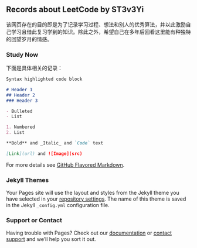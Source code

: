 ## Records about LeetCode by ST3v3Yi

  该网页存在的目的即是为了记录学习过程、想法和别人的优秀算法，并以此激励自己学习且借此复习学到的知识。除此之外，希望自己在多年后回看这里能有种独特的回望岁月的情感。

### Study Now

  下面是具体相关的记录：

```markdown
Syntax highlighted code block

# Header 1
## Header 2
### Header 3

- Bulleted
- List

1. Numbered
2. List

**Bold** and _Italic_ and `Code` text

[Link](url) and ![Image](src)
```

For more details see [GitHub Flavored Markdown](https://guides.github.com/features/mastering-markdown/).

### Jekyll Themes

Your Pages site will use the layout and styles from the Jekyll theme you have selected in your [repository settings](https://github.com/ST3v3Yi/ST3v3Yi.github.io/settings/pages). The name of this theme is saved in the Jekyll `_config.yml` configuration file.

### Support or Contact

Having trouble with Pages? Check out our [documentation](https://docs.github.com/categories/github-pages-basics/) or [contact support](https://support.github.com/contact) and we’ll help you sort it out.
